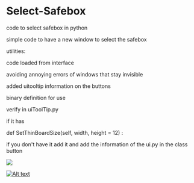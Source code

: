 # Select-Safebox
code to select safebox in python 

simple code to have a new window to select the safebox

utilities:

code loaded from interface

avoiding annoying errors of windows that stay invisible

added uitooltip information on the buttons

binary definition for use

verify in uiToolTip.py

if it has 

def SetThinBoardSize(self, width, height = 12) :

if you don't have it add it and add the information of the ui.py in the class button

![](https://github.com/deadoflove/Select-Safebox/blob/main/SelectSafeboxPreview.gif)

[![Alt text](https://img.youtube.com/vi/sxLgupBvz50/0.jpg)](https://www.youtube.com/watch?v=sxLgupBvz50)
